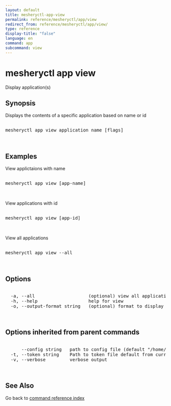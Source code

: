 ```yaml
---
layout: default
title: mesheryctl-app-view
permalink: reference/mesheryctl/app/view
redirect_from: reference/mesheryctl/app/view/
type: reference
display-title: "false"
language: en
command: app
subcommand: view
---
```


# mesheryctl app view

Display application(s)

## Synopsis

Displays the contents of a specific application based on name or id

<pre class='codeblock-pre'>
<div class='codeblock'>
mesheryctl app view application name [flags]

</div>
</pre> 

## Examples

View applictaions with name
<pre class='codeblock-pre'>
<div class='codeblock'>
mesheryctl app view [app-name]

</div>
</pre> 

View applications with id
<pre class='codeblock-pre'>
<div class='codeblock'>
mesheryctl app view [app-id]

</div>
</pre> 

View all applications
<pre class='codeblock-pre'>
<div class='codeblock'>
mesheryctl app view --all

</div>
</pre> 

## Options

<pre class='codeblock-pre'>
<div class='codeblock'>
  -a, --all                    (optional) view all applications available
  -h, --help                   help for view
  -o, --output-format string   (optional) format to display in [json|yaml] (default "yaml")

</div>
</pre>

## Options inherited from parent commands

<pre class='codeblock-pre'>
<div class='codeblock'>
      --config string   path to config file (default "/home/runner/.meshery/config.yaml")
  -t, --token string    Path to token file default from current context
  -v, --verbose         verbose output

</div>
</pre>

## See Also

Go back to [command reference index](/reference/mesheryctl/) 
